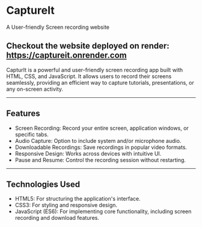 # CaptureIt
A User-friendly Screen recording website

## Checkout the website deployed on  render: https://captureit.onrender.com

CapturIt is a powerful and user-friendly screen recording app built with HTML, CSS, and JavaScript. It allows users to record their screens seamlessly, providing an efficient way to capture tutorials, presentations, or any on-screen activity.

---

## Features

- Screen Recording: Record your entire screen, application windows, or specific tabs.
- Audio Capture: Option to include system and/or microphone audio.
- Downloadable Recordings: Save recordings in popular video formats.
- Responsive Design: Works across devices with intuitive UI.
- Pause and Resume: Control the recording session without restarting.

---

## Technologies Used

- HTML5: For structuring the application's interface.
- CSS3: For styling and responsive design.
- JavaScript (ES6): For implementing core functionality, including screen recording and download features.
